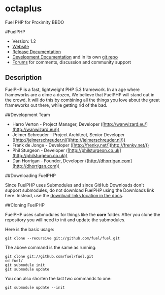 octaplus
========

Fuel PHP for Proximity BBDO

#FuelPHP

* Version: 1.2
* [Website](http://fuelphp.com/)
* [Release Documentation](http://docs.fuelphp.com)
* [Development Documentation](http://fueldevdocs.exite.eu) and in its own [git repo](https://github.com/fuel/docs)
* [Forums](http://fuelphp.com/forums) for comments, discussion and community support

## Description

FuelPHP is a fast, lightweight PHP 5.3 framework. In an age where frameworks are a dime a dozen, We believe that FuelPHP will stand out in the crowd.  It will do this by combining all the things you love about the great frameworks out there, while getting rid of the bad.

##Development Team

* Harro Verton - Project Manager, Developer ([http://wanwizard.eu/](http://wanwizard.eu/))
* Jelmer Schreuder - Project Architect, Senior Developer ([http://jelmerschreuder.nl/](http://jelmerschreuder.nl/))
* Frank de Jonge - Developer ([http://frenky.net/](http://frenky.net/))
* Phil Sturgeon - Developer ([http://philsturgeon.co.uk](http://philsturgeon.co.uk))
* Dan Horrigan - Founder, Developer ([http://dhorrigan.com](http://dhorrigan.com))

##Downloading FuelPHP

Since FuelPHP uses Submodules and since GitHub Downloads don't support submodules, do not download FuelPHP using the Downloads link here. Instead, use the [download links location in the docs](http://docs.fuelphp.com/installation/download.html).

##Cloning FuelPHP

FuelPHP uses submodules for things like the **core** folder.  After you clone the repository you will need to init and update the submodules.

Here is the basic usage:

    git clone --recursive git://github.com/fuel/fuel.git

The above command is the same as running:

    git clone git://github.com/fuel/fuel.git
    cd fuel/
    git submodule init
    git submodule update

You can also shorten the last two commands to one:

    git submodule update --init
